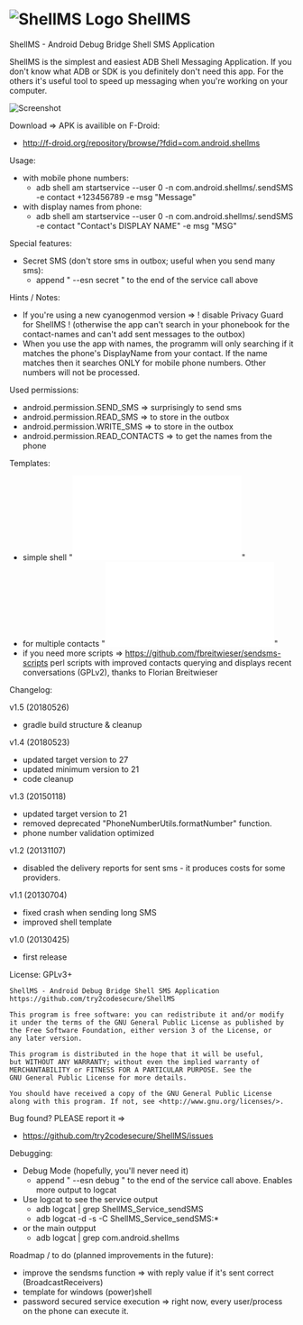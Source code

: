 ![ShellMS Logo](res/drawable-mdpi/ic_launcher.png "ShellMS") ShellMS 
=======

ShellMS - Android Debug Bridge Shell SMS Application

ShellMS is the simplest and easiest ADB Shell Messaging Application.
If you don't know what ADB or SDK is you definitely don't need this app.
For the others it's useful tool to speed up messaging when you're working on your computer.

![Screenshot](./stuff/screenshot.png "Screenshot")

Download => APK is availible on F-Droid:
 * http://f-droid.org/repository/browse/?fdid=com.android.shellms

Usage:
 * with mobile phone numbers:
	- adb shell am startservice --user 0 -n com.android.shellms/.sendSMS -e contact +123456789 -e msg "Message"
 * with display names from phone:
	- adb shell am startservice --user 0 -n com.android.shellms/.sendSMS -e contact "Contact's DISPLAY NAME" -e msg "MSG"

Special features:
 * Secret SMS (don't store sms in outbox; useful when you send many sms):
	- append " --esn secret " to the end of the service call above

Hints / Notes:
 * If you're using a new cyanogenmod version => ! disable Privacy Guard for ShellMS !
(otherwise the app can't search in your phonebook for the contact-names and can't add sent messages to the outbox)
 * When you use the app with names, the programm will only searching if it matches the phone's DisplayName from your contact.
If the name matches then it searches ONLY for mobile phone numbers. Other numbers will not be processed.

Used permissions:
 * android.permission.SEND_SMS => surprisingly to send sms
 * android.permission.READ_SMS => to store in the outbox
 * android.permission.WRITE_SMS => to store in the outbox
 * android.permission.READ_CONTACTS => to get the names from the phone

Templates:
 * simple shell "![template_sendsms.sh](template_sendsms.sh "template_sendsms.sh")"
 * for multiple contacts "![template_sendsms_multiple-contacts.sh](template_sendsms_multiple-contacts.sh "template_sendsms_multiple-contacts.sh")"
 * if you need more scripts => https://github.com/fbreitwieser/sendsms-scripts
	perl scripts with improved contacts querying and displays recent conversations (GPLv2), thanks to Florian Breitwieser

Changelog:

v1.5 (20180526)
 * gradle build structure & cleanup

v1.4 (20180523)
 * updated target version to 27
 * updated minimum version to 21
 * code cleanup

v1.3 (20150118)
 * updated target version to 21
 * removed deprecated "PhoneNumberUtils.formatNumber" function.
 * phone number validation optimized

v1.2 (20131107)
 * disabled the delivery reports for sent sms - it produces costs for some providers.

v1.1 (20130704)
 * fixed crash when sending long SMS
 * improved shell template

v1.0 (20130425)
 * first release

License: GPLv3+

    ShellMS - Android Debug Bridge Shell SMS Application
    https://github.com/try2codesecure/ShellMS
	
    This program is free software: you can redistribute it and/or modify
    it under the terms of the GNU General Public License as published by
    the Free Software Foundation, either version 3 of the License, or
    any later version.

    This program is distributed in the hope that it will be useful,
    but WITHOUT ANY WARRANTY; without even the implied warranty of
    MERCHANTABILITY or FITNESS FOR A PARTICULAR PURPOSE. See the
    GNU General Public License for more details.

    You should have received a copy of the GNU General Public License
    along with this program. If not, see <http://www.gnu.org/licenses/>.

Bug found? PLEASE report it =>
 * https://github.com/try2codesecure/ShellMS/issues

Debugging:
 * Debug Mode (hopefully, you'll never need it)
	- append " --esn debug " to the end of the service call above. Enables more output to logcat
 * Use logcat to see the service output
	- adb logcat | grep ShellMS_Service_sendSMS 
	- adb logcat -d -s -C ShellMS_Service_sendSMS:*
 * or the main outpput
	- adb logcat | grep com.android.shellms

Roadmap / to do (planned improvements in the future):
 * improve the sendsms function => with reply value if it's sent correct (BroadcastReceivers)
 * template for windows (power)shell
 * password secured service execution => right now, every user/process on the phone can execute it.
